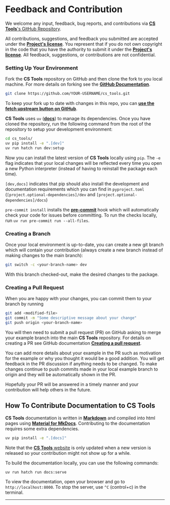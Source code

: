 # Feedback and Contribution

We welcome any input, feedback, bug reports, and contributions via
[__CS Tools__'s GitHub Repository](http://github.com/thoughtspot/cs_tools/).

All contributions, suggestions, and feedback you submitted are accepted under the [__Project's license__](./LICENSE). You
represent that if you do not own copyright in the code that you have the authority to submit it under the
[__Project's license__](./LICENSE). All feedback, suggestions, or contributions are not confidential.

### Setting Up Your Environment

Fork the __CS Tools__ repository on GitHub and then clone the fork to you local machine. For more details on forking
see the [__GitHub Documentation__](https://help.github.com/en/articles/fork-a-repo).

```bash
git clone https://github.com/YOUR-USERNAME/cs_tools.git
```

To keep your fork up to date with changes in this repo, you can [__use the fetch upstream button on 
GitHub__](https://docs.github.com/en/pull-requests/collaborating-with-pull-requests/working-with-forks/syncing-a-fork).

__CS Tools__ uses `uv` ([__docs__](https://docs.astral.sh/uv/)) to manage its dependencies. Once you have cloned the
repository, run the following command from the root of the repository to setup your development environment:

```bash
cd cs_tools/
uv pip install -e ".[dev]"
uv run hatch run dev:setup
```

Now you can install the latest version of __CS Tools__ locally using `pip`. The `-e` flag indicates that your local
changes will be reflected every time you open a new Python interpreter (instead of having to reinstall the package each
time).

`[dev,docs]` indicates that pip should also install the development and documentation requirements which you can find 
in `pyproject.toml` (`[project.optional-dependencies]/dev` and `[project.optional-dependencies]/docs`)

`pre-commit install` installs the [__pre-commit__](https://pre-commit.com/) hook which will automatically check your code
for issues before committing. To run the checks locally, run `uv run pre-commit run --all-files`.

### Creating a Branch

Once your local environment is up-to-date, you can create a new git branch which will contain your contribution (always
create a new branch instead of making changes to the main branch):

```bash
git switch -c <your-branch-name> dev
```

With this branch checked-out, make the desired changes to the package.

### Creating a Pull Request

When you are happy with your changes, you can commit them to your branch by running

```bash
git add <modified-file>
git commit -m "Some descriptive message about your change"
git push origin <your-branch-name>
```

You will then need to submit a pull request (PR) on GitHub asking to merge your example branch into the main
__CS Tools__ repository. For details on creating a PR see GitHub documentation [__Creating a pull
request__](https://help.github.com/en/articles/creating-a-pull-request).

You can add more details about your example in the PR such as motivation for the example or why you thought it would be 
a good addition. You will get feedback in the PR discussion if anything needs to be changed. To make changes continue 
to push commits made in your local example branch to origin and they will be automatically shown in the PR.

Hopefully your PR will be answered in a timely manner and your contribution will help others in the future.

## How To Contribute Documentation to CS Tools

__CS Tools__ documentation is written in [__Markdown__](https://www.markdownguide.org/getting-started/) and compiled into 
html pages using [__Material for MkDocs__](https://squidfunk.github.io/mkdocs-material/). Contributing to the documentation 
requires some extra dependencies.

```bash
uv pip install -e ".[docs]"
```

Note that the [__CS Tools__ website](https://thoughtspot.github.io/cs_tools/) is only updated when a new version is
released so your contribution might not show up for a while.

To build the documentation locally, you can use the following commands:

```bash
uv run hatch run docs:serve
```

To view the documentation, open your browser and go to `http://localhost:8000`. To stop the server, use `^C` 
(control+c) in the terminal.

---
